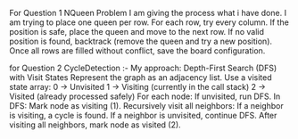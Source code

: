 For Question 1 NQueen Problem I am giving the process what i have done.
I am trying to place one queen per row.
For each row, try every column.
If the position is safe, place the queen and move to the next row.
If no valid position is found, backtrack (remove the queen and try a new position).
Once all rows are filled without conflict, save the board configuration.


for Question 2 CycleDetection :-
My approach: Depth-First Search (DFS) with Visit States
Represent the graph as an adjacency list.
Use a visited state array:
0 → Unvisited
1 → Visiting (currently in the call stack)
2 → Visited (already processed safely)
For each node:
If unvisited, run DFS.
In DFS:
Mark node as visiting (1).
Recursively visit all neighbors:
If a neighbor is visiting, a cycle is found.
If a neighbor is unvisited, continue DFS.
After visiting all neighbors, mark node as visited (2).

